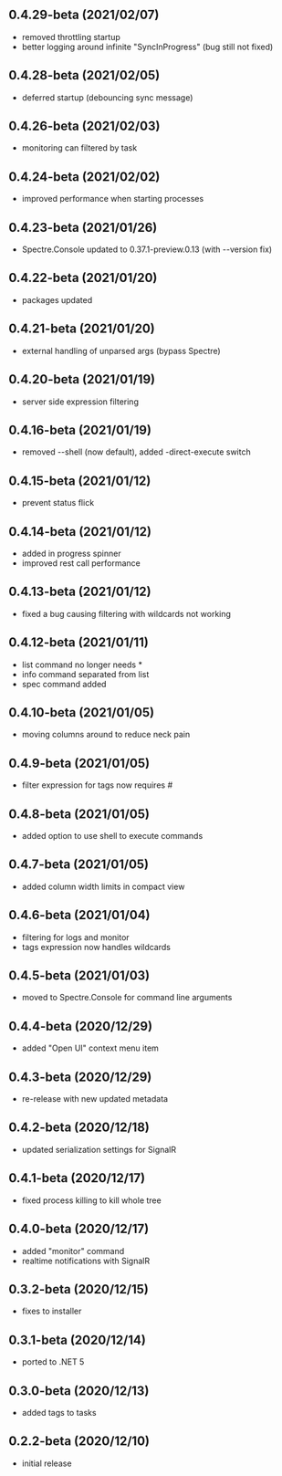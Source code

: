 ## 0.4.29-beta (2021/02/07)
* removed throttling startup
* better logging around infinite "SyncInProgress" (bug still not fixed)

## 0.4.28-beta (2021/02/05)
* deferred startup (debouncing sync message)

## 0.4.26-beta (2021/02/03)
* monitoring can filtered by task

## 0.4.24-beta (2021/02/02)
* improved performance when starting processes

## 0.4.23-beta (2021/01/26)
* Spectre.Console updated to 0.37.1-preview.0.13 (with --version fix)

## 0.4.22-beta (2021/01/20)
* packages updated

## 0.4.21-beta (2021/01/20)
* external handling of unparsed args (bypass Spectre)

## 0.4.20-beta (2021/01/19)
* server side expression filtering

## 0.4.16-beta (2021/01/19)
* removed --shell (now default), added -direct-execute switch

## 0.4.15-beta (2021/01/12)
* prevent status flick

## 0.4.14-beta (2021/01/12)
* added in progress spinner
* improved rest call performance

## 0.4.13-beta (2021/01/12)
* fixed a bug causing filtering with wildcards not working

## 0.4.12-beta (2021/01/11)
* list command no longer needs *
* info command separated from list
* spec command added

## 0.4.10-beta (2021/01/05)
* moving columns around to reduce neck pain

## 0.4.9-beta (2021/01/05)
* filter expression for tags now requires #

## 0.4.8-beta (2021/01/05)
* added option to use shell to execute commands

## 0.4.7-beta (2021/01/05)
* added column width limits in compact view 

## 0.4.6-beta (2021/01/04)
* filtering for logs and monitor
* tags expression now handles wildcards

## 0.4.5-beta (2021/01/03)
* moved to Spectre.Console for command line arguments

## 0.4.4-beta (2020/12/29)
* added "Open UI" context menu item

## 0.4.3-beta (2020/12/29)
* re-release with new updated metadata

## 0.4.2-beta (2020/12/18)
* updated serialization settings for SignalR

## 0.4.1-beta (2020/12/17)
* fixed process killing to kill whole tree

## 0.4.0-beta (2020/12/17)
* added "monitor" command
* realtime notifications with SignalR 

## 0.3.2-beta (2020/12/15)
* fixes to installer

## 0.3.1-beta (2020/12/14)
* ported to .NET 5

## 0.3.0-beta (2020/12/13)
* added tags to tasks

## 0.2.2-beta (2020/12/10)
* initial release
